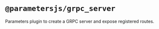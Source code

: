 
# `@parametersjs/grpc_server`

Parameters plugin to create a GRPC server and expose registered routes.
